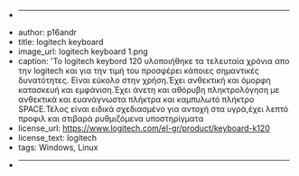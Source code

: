 + ---
+ author: p16andr
+ title: logitech keyboard
+ image_url: logitech keyboard 1.png
+ caption: 'Το logitech keybord 120 υλοποιήθηκε τα τελευταία χρόνια απο την logitech και για την τιμή του προσφέρει κάποιες σημαντικές δυνατότητες.
Είναι εύκολο στην χρήση.Έχει ανθεκτική και όμορφη κατασκευή και εμφάνιση.Έχει άνετη και αθόρυβη πληκτρολόγηση με ανθεκτικά και ευανάγνωστα πλήκτρα 
και καμπυλωτό πλήκτρο SPACE.Τέλος είναι ειδικά σχεδιασμένο για αντοχή στα υγρά,έχει λεπτό προφιλ και στιβαρά ρυθμιζόμενα υποστηρίγματα
+ license_url: https://www.logitech.com/el-gr/product/keyboard-k120
+ license_text: logitech
+ tags: Windows, Linux
+ ---
